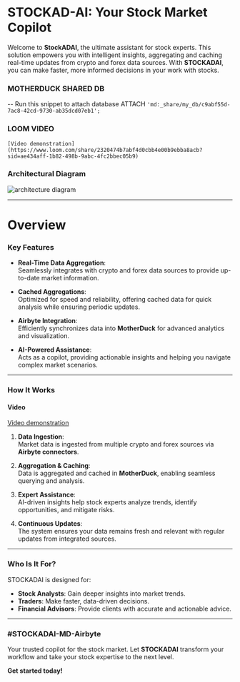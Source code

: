 # STOCKAD-AI: Your Stock Market Copilot

Welcome to **StockADAI**, the ultimate assistant for stock experts. This solution empowers you with intelligent insights, aggregating and caching real-time updates from crypto and forex data sources. With **STOCKADAI**, you can make faster, more informed decisions in your work with stocks.

### MOTHERDUCK SHARED DB
-- Run this snippet to attach database
ATTACH ```'md:_share/my_db/c9abf55d-7ac8-42cd-9730-ab35dcd07eb1';```

### LOOM VIDEO

``` #### Video
[Video demonstration](https://www.loom.com/share/2320474b7abf4d0cbb4e00b9ebba8acb?sid=ae434aff-1b82-498b-9abc-4fc2bbec05b9)
```
### Architectural Diagram

![architecture diagram](https://github.com/user-attachments/assets/47fe8790-7fd7-4482-b820-03cbf0bdf28c)

---
# Overview

### Key Features 

- **Real-Time Data Aggregation**:  
  Seamlessly integrates with crypto and forex data sources to provide up-to-date market information.

- **Cached Aggregations**:  
  Optimized for speed and reliability, offering cached data for quick analysis while ensuring periodic updates.

- **Airbyte Integration**:  
  Efficiently synchronizes data into **MotherDuck** for advanced analytics and visualization.

- **AI-Powered Assistance**:  
  Acts as a copilot, providing actionable insights and helping you navigate complex market scenarios.

---

### How It Works


#### Video
[Video demonstration](https://www.loom.com/share/2320474b7abf4d0cbb4e00b9ebba8acb?sid=ae434aff-1b82-498b-9abc-4fc2bbec05b9)


1. **Data Ingestion**:  
   Market data is ingested from multiple crypto and forex sources via **Airbyte connectors**.

2. **Aggregation & Caching**:  
   Data is aggregated and cached in **MotherDuck**, enabling seamless querying and analysis.

3. **Expert Assistance**:  
   AI-driven insights help stock experts analyze trends, identify opportunities, and mitigate risks.

4. **Continuous Updates**:  
   The system ensures your data remains fresh and relevant with regular updates from integrated sources.

---

### Who Is It For?

STOCKADAI is designed for:  
- **Stock Analysts**: Gain deeper insights into market trends.  
- **Traders**: Make faster, data-driven decisions.  
- **Financial Advisors**: Provide clients with accurate and actionable advice.

---

### #STOCKADAI-MD-Airbyte

Your trusted copilot for the stock market. Let **STOCKADAI** transform your workflow and take your stock expertise to the next level.

**Get started today!**


